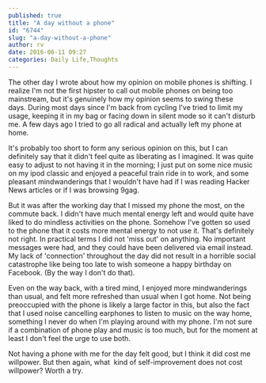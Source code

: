 ```yaml
---
published: true
title: "A day without a phone"
id: "6744"
slug: "a-day-without-a-phone"
author: rv
date: 2016-06-11 09:27
categories: Daily Life,Thoughts
---
```

The other day I wrote about how my opinion on mobile phones is shifting. I realize I'm not the first hipster to call out mobile phones on being too mainstream, but it's genuinely how my opinion seems to swing these days. During most days since I'm back from cycling I've tried to limit my usage, keeping it in my bag or facing down in silent mode so it can't disturb me. A few days ago I tried to go all radical and actually left my phone at home.

It's probably too short to form any serious opinion on this, but I can definitely say that it didn't feel quite as liberating as I imagined. It was quite easy to adjust to not having it in the morning; I just put on some nice music on my ipod classic and enjoyed a peaceful train ride in to work, and some pleasant mindwanderings that I wouldn't have had if I was reading Hacker News articles or if I was browsing 9gag.

But it was after the working day that I missed my phone the most, on the commute back. I didn't have much mental energy left and would quite have liked to do mindless activities on the phone. Somehow I've gotten so used to the phone that it costs more mental energy to not use it. That's definitely not right. In practical terms I did not 'miss out' on anything. No important messages were had, and they could have been delivered via email instead. My lack of 'connection' throughout the day did not result in a horrible social catastrophe like being too late to wish someone a happy birthday on Facebook. (By the way I don't do that).

Even on the way back, with a tired mind, I enjoyed more mindwanderings than usual, and felt more refreshed than usual when I got home. Not being preoccupied with the phone is likely a large factor in this, but also the fact that I used noise cancelling earphones to listen to music on the way home, something I never do when I'm playing around with my phone. I'm not sure if a combination of phone play and music is too much, but for the moment at least I don't feel the urge to use both.

Not having a phone with me for the day felt good, but I think it did cost me willpower. But then again, what  kind of self-improvement does not cost willpower? Worth a try.